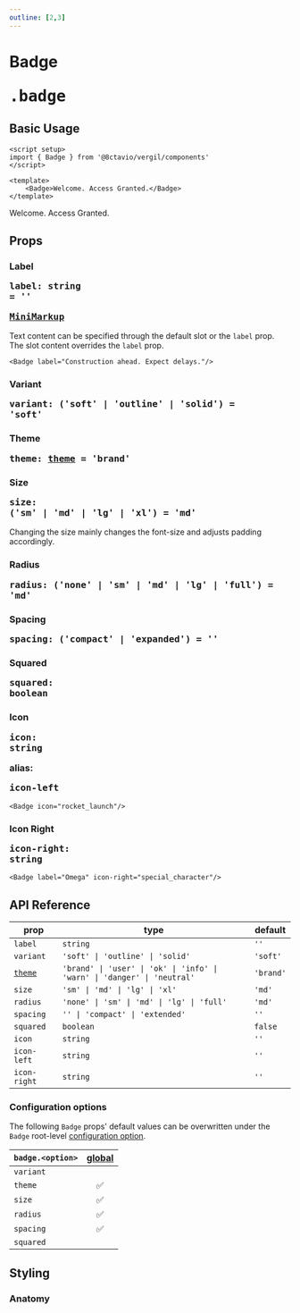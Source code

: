 ```yaml
---
outline: [2,3]
---
```


# Badge <Badge><pre>.badge</pre></Badge>

<script setup>
import { Badge as VergilBadge } from '@8ctavio/vergil/components'
</script>

## Basic Usage

```vue
<script setup>
import { Badge } from '@8ctavio/vergil/components'
</script>

<template>
    <Badge>Welcome. Access Granted.</Badge>
</template>
```
<Demo>
    <VergilBadge>Welcome. Access Granted.</VergilBadge>
</Demo>

## Props

### Label <Badge><pre>label: string = ''</pre></Badge> <Badge><pre>[MiniMarkup](/mini-markup)</pre></Badge>

Text content can be specified through the default slot or the `label` prop. The slot content overrides the `label` prop.

```vue
<Badge label="Construction ahead. Expect delays."/>
```

### Variant <Badge><pre>variant: ('soft' | 'outline' | 'solid') = 'soft'</pre></Badge>

<Demo>
    <VergilBadge variant="soft" label="Soft"/>
    <VergilBadge variant="outline" label="Outline"/>
    <VergilBadge variant="solid" label="Solid"/>
</Demo>

### Theme <Badge><pre>theme: [theme](/theme#the-theme-prop) = 'brand'</pre></Badge>

<Demo>
    <div class="col">
        <div class="row center">
            <VergilBadge variant="soft" theme="brand" label="Brand"/>
            <VergilBadge variant="soft" theme="user" label="User"/>
            <VergilBadge variant="soft" theme="ok" label="Ok"/>
            <VergilBadge variant="soft" theme="info" label="Info"/>
            <VergilBadge variant="soft" theme="warn" label="Warn"/>
            <VergilBadge variant="soft" theme="danger" label="Danger"/>
            <VergilBadge variant="soft" theme="neutral" label="Neutral"/>
        </div>
        <div class="row center">
            <VergilBadge variant="outline" theme="brand" label="Brand"/>
            <VergilBadge variant="outline" theme="user" label="User"/>
            <VergilBadge variant="outline" theme="ok" label="Ok"/>
            <VergilBadge variant="outline" theme="info" label="Info"/>
            <VergilBadge variant="outline" theme="warn" label="Warn"/>
            <VergilBadge variant="outline" theme="danger" label="Danger"/>
            <VergilBadge variant="outline" theme="neutral" label="Neutral"/>
        </div>
        <div class="row center">
            <VergilBadge variant="solid" theme="brand" label="Brand"/>
            <VergilBadge variant="solid" theme="user" label="User"/>
            <VergilBadge variant="solid" theme="ok" label="Ok"/>
            <VergilBadge variant="solid" theme="info" label="Info"/>
            <VergilBadge variant="solid" theme="warn" label="Warn"/>
            <VergilBadge variant="solid" theme="danger" label="Danger"/>
            <VergilBadge variant="solid" theme="neutral" label="Neutral"/>
        </div>
    </div>
</Demo>

### Size <Badge type="tip"><pre>size: ('sm' | 'md' | 'lg' | 'xl') = 'md'</pre></Badge>

Changing the size mainly changes the font-size and adjusts padding accordingly.

<Demo>
    <VergilBadge size="sm" label="Small"/>
    <VergilBadge size="md" label="Medium"/>
    <VergilBadge size="lg" label="Large"/>
    <VergilBadge size="xl" label="Extra Large"/>
</Demo>

### Radius <Badge type="tip"><pre>radius: ('none' | 'sm' | 'md' | 'lg' | 'full') = 'md'</pre></Badge>

<Demo>
    <div class="col center">
        <div class="row center">
            <VergilBadge label="Radius" size="sm" radius="none"/>
            <VergilBadge label="Radius" size="md" radius="none"/>
            <VergilBadge label="Radius" size="lg" radius="none"/>
            <VergilBadge label="Radius" size="xl" radius="none"/>
        </div>
        <div class="row center">
            <VergilBadge label="Radius" size="sm" radius="sm"/>
            <VergilBadge label="Radius" size="md" radius="sm"/>
            <VergilBadge label="Radius" size="lg" radius="sm"/>
            <VergilBadge label="Radius" size="xl" radius="sm"/>
        </div>
        <div class="row center">
            <VergilBadge label="Radius" size="sm" radius="md"/>
            <VergilBadge label="Radius" size="md" radius="md"/>
            <VergilBadge label="Radius" size="lg" radius="md"/>
            <VergilBadge label="Radius" size="xl" radius="md"/>
        </div>
        <div class="row center">
            <VergilBadge label="Radius" size="sm" radius="lg"/>
            <VergilBadge label="Radius" size="md" radius="lg"/>
            <VergilBadge label="Radius" size="lg" radius="lg"/>
            <VergilBadge label="Radius" size="xl" radius="lg"/>
        </div>
        <div class="row center">
            <VergilBadge label="Radius" size="sm" radius="full"/>
            <VergilBadge label="Radius" size="md" radius="full"/>
            <VergilBadge label="Radius" size="lg" radius="full"/>
            <VergilBadge label="Radius" size="xl" radius="full"/>
        </div>
    </div>
</Demo>

### Spacing <Badge><pre>spacing: ('compact' | 'expanded') = ''</pre></Badge>

<Demo>
    <div class="col center">
        <div class="row center">
            <VergilBadge size="sm" spacing="compact" label="Compact"/>
            <VergilBadge size="sm" label="Default"/>
            <VergilBadge size="sm" spacing="expanded" label="Expanded"/>
        </div>
        <div class="row center">
            <VergilBadge size="md" spacing="compact" label="Compact"/>
            <VergilBadge size="md" label="Default"/>
            <VergilBadge size="md" spacing="expanded" label="Expanded"/>
        </div>
        <div class="row center">
            <VergilBadge size="lg" spacing="compact" label="Compact"/>
            <VergilBadge size="lg" label="Default"/>
            <VergilBadge size="lg" spacing="expanded" label="Expanded"/>
        </div>
        <div class="row center">
            <VergilBadge size="xl" spacing="compact" label="Compact"/>
            <VergilBadge size="xl" label="Default"/>
            <VergilBadge size="xl" spacing="expanded" label="Expanded"/>
        </div>
    </div>
</Demo>

### Squared <Badge><pre>squared: boolean</pre></Badge>

<Demo>
    <VergilBadge size="sm" squared label="Small"/>
    <VergilBadge size="md" squared label="Medium"/>
    <VergilBadge size="lg" squared label="Large"/>
    <VergilBadge size="xl" squared label="Extra Large"/>
</Demo>

### Icon <Badge><pre>icon: string</pre></Badge> <Badge type="info">alias: <pre>icon-left</pre></Badge>

```vue
<Badge icon="rocket_launch"/>
```

<Demo>
    <div class="row center">
        <VergilBadge icon="rocket_launch" theme="brand" variant="soft"/>
        <VergilBadge icon="rocket_launch" theme="brand" variant="outline"/>
        <VergilBadge icon="rocket_launch" theme="brand" variant="solid"/>
    </div>
    <div class="row center">
        <VergilBadge icon="rocket_launch" theme="user" variant="soft"/>
        <VergilBadge icon="rocket_launch" theme="user" variant="outline"/>
        <VergilBadge icon="rocket_launch" theme="user" variant="solid"/>
    </div>
    <div class="row center">
        <VergilBadge icon="rocket_launch" theme="ok" variant="soft"/>
        <VergilBadge icon="rocket_launch" theme="ok" variant="outline"/>
        <VergilBadge icon="rocket_launch" theme="ok" variant="solid"/>
    </div>
    <div class="row center">
        <VergilBadge icon="rocket_launch" theme="info" variant="soft"/>
        <VergilBadge icon="rocket_launch" theme="info" variant="outline"/>
        <VergilBadge icon="rocket_launch" theme="info" variant="solid"/>
    </div>
    <div class="row center">
        <VergilBadge icon="rocket_launch" theme="warn" variant="soft"/>
        <VergilBadge icon="rocket_launch" theme="warn" variant="outline"/>
        <VergilBadge icon="rocket_launch" theme="warn" variant="solid"/>
    </div>
    <div class="row center">
        <VergilBadge icon="rocket_launch" theme="danger" variant="soft"/>
        <VergilBadge icon="rocket_launch" theme="danger" variant="outline"/>
        <VergilBadge icon="rocket_launch" theme="danger" variant="solid"/>
    </div>
    <div class="row center">
        <VergilBadge icon="rocket_launch" theme="neutral" variant="soft"/>
        <VergilBadge icon="rocket_launch" theme="neutral" variant="outline"/>
        <VergilBadge icon="rocket_launch" theme="neutral" variant="solid"/>
    </div>
</Demo>

### Icon Right <Badge><pre>icon-right: string</pre></Badge>

```vue
<Badge label="Omega" icon-right="special_character"/>
```

<Demo>
    <VergilBadge label="Omega" icon-right="special_character" variant="soft"/>
    <VergilBadge label="Omega" icon-right="special_character" variant="outline"/>
    <VergilBadge label="Omega" icon-right="special_character" variant="solid"/>
</Demo>

<Demo>
    <div class="col center">
        <div class="row center">
            <VergilBadge label="Omega" icon-right="special_character" size="sm" spacing="compact"/>
            <VergilBadge label="Omega" icon-right="special_character" size="sm"/>
            <VergilBadge label="Omega" icon-right="special_character" size="sm" spacing="expanded"/>
        </div>
        <div class="row center">
            <VergilBadge label="Omega" icon-right="special_character" size="md" spacing="compact"/>
            <VergilBadge label="Omega" icon-right="special_character" size="md"/>
            <VergilBadge label="Omega" icon-right="special_character" size="md" spacing="expanded"/>
        </div>
        <div class="row center">
            <VergilBadge label="Omega" icon-right="special_character" size="lg" spacing="compact"/>
            <VergilBadge label="Omega" icon-right="special_character" size="lg"/>
            <VergilBadge label="Omega" icon-right="special_character" size="lg" spacing="expanded"/>
        </div>
        <div class="row center">
            <VergilBadge label="Omega" icon-right="special_character" size="xl" spacing="compact"/>
            <VergilBadge label="Omega" icon-right="special_character" size="xl"/>
            <VergilBadge label="Omega" icon-right="special_character" size="xl" spacing="expanded"/>
        </div>
    </div>
</Demo>

## API Reference

| prop | type | default |
| ---- | ---- | ------- |
| `label` | `string` | `''` |
| `variant` | `'soft' \| 'outline' \| 'solid'` | `'soft'` |
| [`theme`](/theme#the-theme-prop) | `'brand' \| 'user' \| 'ok' \| 'info' \| 'warn' \| 'danger' \| 'neutral'` | `'brand'` |
| `size` | `'sm' \| 'md' \| 'lg' \| 'xl'` | `'md'` |
| `radius` | `'none' \| 'sm' \| 'md' \| 'lg' \| 'full'` | `'md'` |
| `spacing` | `'' \| 'compact' \| 'extended'` | `''` |
| `squared` | `boolean` | `false` |
| `icon` | `string` | `''` |
| `icon-left` | `string` | `''` |
| `icon-right` | `string` | `''` |

### Configuration options

The following `Badge` props' default values can be overwritten under the `Badge` root-level [configuration option](/configuration).

| `badge.<option>` | [global](/configuration#global-configuration) |
| -------------- | :---: |
| `variant` | |
| `theme` | ✅ |
| `size` | ✅ |
| `radius` | ✅ |
| `spacing` | ✅ |
| `squared` | |

## Styling

### Anatomy

<Demo>
    <Anatomy tag="p" classes="badge">
        <Anatomy tag="Icon" classes="icon"/>
        <Anatomy tag="slot #default"/>
        <Anatomy tag="Icon" classes="icon"/>
    </Anatomy>
</Demo>